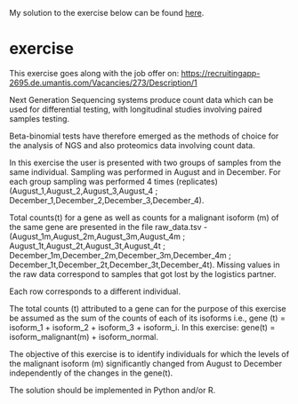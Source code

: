 My solution to the exercise below can be found [here](https://raw.githubusercontent.com/clajusch/exercise/master/solution.html).

# exercise

This exercise goes along with the job offer on: https://recruitingapp-2695.de.umantis.com/Vacancies/273/Description/1

Next Generation Sequencing systems produce count data which can be used for differential testing, with longitudinal studies involving paired samples testing.

Beta-binomial tests have therefore emerged as the methods of choice for the analysis of NGS and also proteomics data involving count data.

In this exercise the user is presented with two groups of samples from the same individual. Sampling was performed in August and in December. For each group sampling was performed 4 times (replicates) (August_1,August_2,August_3,August_4 ; December_1,December_2,December_3,December_4). 

Total counts(t) for a gene as well as counts for a malignant isoform (m) of the same gene are presented in the file raw_data.tsv - (August_1m,August_2m,August_3m,August_4m ; August_1t,August_2t,August_3t,August_4t ; December_1m,December_2m,December_3m,December_4m ; December_1t,December_2t,December_3t,December_4t). Missing values in the raw data correspond to samples that got lost by the logistics partner.

Each row corresponds to a different individual.

The total counts (t) attributed to a gene can for the purpose of this exercise be assumed as the sum of the counts of each of its isoforms i.e., gene (t) = isoform_1 + isoform_2 + isoform_3 + isoform_i. In this exercise: gene(t) = isoform_malignant(m) + isoform_normal.

The objective of this exercise is to identify individuals for which the levels of the malignant isoform (m) significantly changed from August to December independently of the changes in the gene(t).

The solution should be implemented in Python and/or R.
